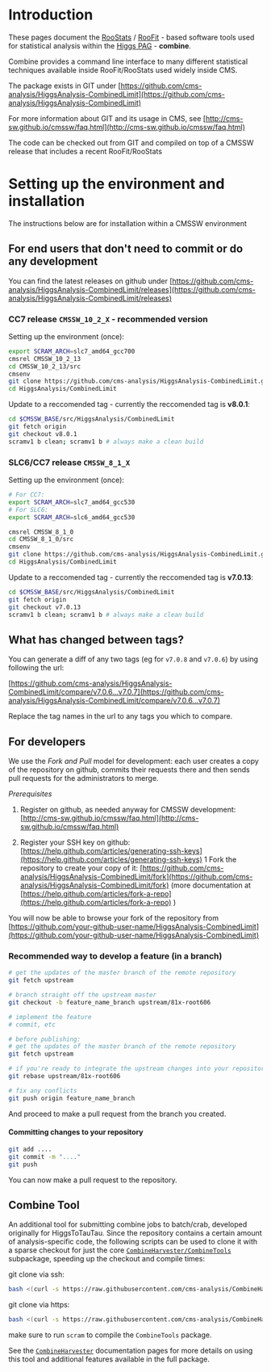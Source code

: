 # Introduction

These pages document the [RooStats](https://twiki.cern.ch/twiki/bin/view/RooStats/WebHome) / [RooFit](https://root.cern.ch/roofit) - based software tools used for statistical analysis within the [Higgs PAG](HiggsWG) - **combine**.

Combine provides a command line interface to many different statistical techniques available inside RooFit/RooStats used widely inside CMS.

The package exists in GIT under [https://github.com/cms-analysis/HiggsAnalysis-CombinedLimit](https://github.com/cms-analysis/HiggsAnalysis-CombinedLimit)

For more information about GIT and its usage in CMS, see [http://cms-sw.github.io/cmssw/faq.html](http://cms-sw.github.io/cmssw/faq.html)

The code can be checked out from GIT and compiled on top of a CMSSW release that includes a recent RooFit/RooStats

# Setting up the environment and installation

The instructions below are for installation within a CMSSW environment

## For end users that don't need to commit or do any development

You can find the latest releases on github under [https://github.com/cms-analysis/HiggsAnalysis-CombinedLimit/releases](https://github.com/cms-analysis/HiggsAnalysis-CombinedLimit/releases)

### CC7 release `CMSSW_10_2_X` - recommended version

Setting up the environment (once):

```sh
export SCRAM_ARCH=slc7_amd64_gcc700
cmsrel CMSSW_10_2_13
cd CMSSW_10_2_13/src
cmsenv
git clone https://github.com/cms-analysis/HiggsAnalysis-CombinedLimit.git HiggsAnalysis/CombinedLimit
cd HiggsAnalysis/CombinedLimit
```
Update to a reccomended tag - currently the reccomended tag is **v8.0.1**:

```sh
cd $CMSSW_BASE/src/HiggsAnalysis/CombinedLimit
git fetch origin
git checkout v8.0.1
scramv1 b clean; scramv1 b # always make a clean build
```

### SLC6/CC7 release `CMSSW_8_1_X`

Setting up the environment (once):

```sh
# For CC7:
export SCRAM_ARCH=slc7_amd64_gcc530
# For SLC6:
export SCRAM_ARCH=slc6_amd64_gcc530

cmsrel CMSSW_8_1_0
cd CMSSW_8_1_0/src
cmsenv
git clone https://github.com/cms-analysis/HiggsAnalysis-CombinedLimit.git HiggsAnalysis/CombinedLimit
cd HiggsAnalysis/CombinedLimit
```
Update to a reccomended tag - currently the reccomended tag is **v7.0.13**:

```sh
cd $CMSSW_BASE/src/HiggsAnalysis/CombinedLimit
git fetch origin
git checkout v7.0.13
scramv1 b clean; scramv1 b # always make a clean build
```


## What has changed between tags? 

You can generate a diff of any two tags (eg for `v7.0.8` and `v7.0.6`) by using following the url:

[https://github.com/cms-analysis/HiggsAnalysis-CombinedLimit/compare/v7.0.6...v7.0.7](https://github.com/cms-analysis/HiggsAnalysis-CombinedLimit/compare/v7.0.6...v7.0.7)

Replace the tag names in the url to any tags you which to compare.

## For developers

We use the _Fork and Pull_ model for development: each user creates a copy of the repository on github, commits their requests there and then sends pull requests for the administrators to merge.

_Prerequisites_

1. Register on github, as needed anyway for CMSSW development: [http://cms-sw.github.io/cmssw/faq.html](http://cms-sw.github.io/cmssw/faq.html)

2. Register your SSH key on github: [https://help.github.com/articles/generating-ssh-keys](https://help.github.com/articles/generating-ssh-keys) 1 Fork the repository to create your copy of it: [https://github.com/cms-analysis/HiggsAnalysis-CombinedLimit/fork](https://github.com/cms-analysis/HiggsAnalysis-CombinedLimit/fork) (more documentation at [https://help.github.com/articles/fork-a-repo](https://help.github.com/articles/fork-a-repo) )

You will now be able to browse your fork of the repository from [https://github.com/your-github-user-name/HiggsAnalysis-CombinedLimit](https://github.com/your-github-user-name/HiggsAnalysis-CombinedLimit)

### Recommended way to develop a feature (in a branch)

```sh
# get the updates of the master branch of the remote repository
git fetch upstream

# branch straight off the upstream master
git checkout -b feature_name_branch upstream/81x-root606

# implement the feature
# commit, etc

# before publishing:
# get the updates of the master branch of the remote repository
git fetch upstream

# if you're ready to integrate the upstream changes into your repository do
git rebase upstream/81x-root606

# fix any conflicts
git push origin feature_name_branch
```

And proceed to make a pull request from the branch you created.

#### Committing changes to your repository

```sh
git add ....
git commit -m "...."
git push
```

You can now make a pull request to the repository.

## Combine Tool

An additional tool for submitting combine jobs to batch/crab, developed originally for HiggsToTauTau. Since the repository contains a certain amount of analysis-specific code, the following scripts can be used to clone it with a sparse checkout for just the core [`CombineHarvester/CombineTools`](https://github.com/cms-analysis/CombineHarvester/blob/master/CombineTools/) subpackage, speeding up the checkout and compile times:

git clone via ssh:

```sh
bash <(curl -s https://raw.githubusercontent.com/cms-analysis/CombineHarvester/master/CombineTools/scripts/sparse-checkout-ssh.sh)
```

git clone via https:

```sh
bash <(curl -s https://raw.githubusercontent.com/cms-analysis/CombineHarvester/master/CombineTools/scripts/sparse-checkout-https.sh)
```

make sure to run `scram`  to compile the `CombineTools` package.

See the [`CombineHarvester`](http://cms-analysis.github.io/CombineHarvester/) documentation pages for more details on using this tool and additional features available in the full package.

